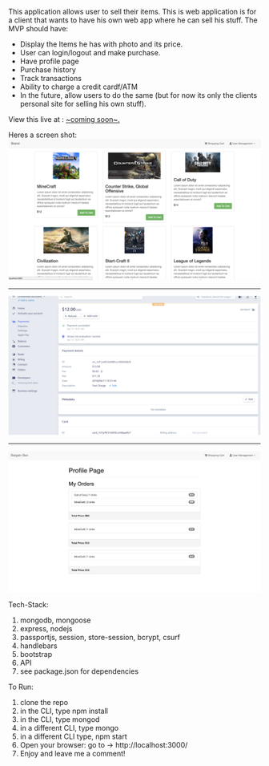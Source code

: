 This application allows user to sell their items.  This is web application is for a client that wants to have his own web app where he can sell his stuff.  The MVP should have:

* Display the Items he has with photo and its price.
* User can login/logout and make purchase.
* Have profile page
* Purchase history
* Track transactions
* Ability to charge a credit cardf/ATM
* In the future, allow users to do the same (but for now its only the clients personal site for selling his own stuff).

View this live at : <a href="#">~coming soon~.</a>

Heres a screen shot: 
![Screenshot](https://raw.githubusercontent.com/IamGiel/shopping-cart/master/public/images/screen.png)

----

![](https://raw.githubusercontent.com/IamGiel/shopping-cart/master/public/images/screen2.png)

----

![](https://raw.githubusercontent.com/IamGiel/shopping-cart/master/public/images/purchase.png)

Tech-Stack: 
1. mongodb, mongoose
2. express, nodejs
3. passportjs, session, store-session, bcrypt, csurf
4. handlebars
5. bootstrap
6. API
7. see package.json for dependencies

To Run: 
1. clone the repo
2. in the CLI, type npm install
3. in the CLI, type mongod
4. in a different CLI, type mongo
5. in a different CLI type, npm start
6. Open your browser: go to -> http://localhost:3000/ 
7. Enjoy and leave me a comment!

